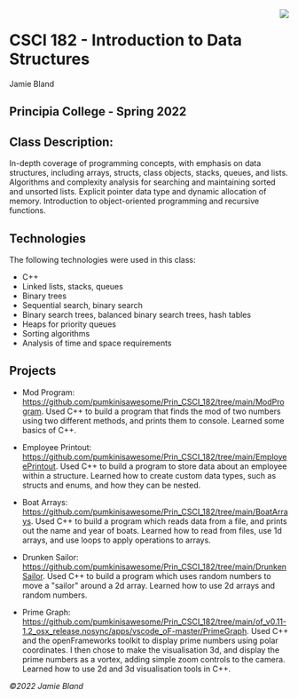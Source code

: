 <img src="assets/logo.png" align="right" />

# CSCI 182 - Introduction to Data Structures
Jamie Bland

Principia College - Spring 2022
---
## Class Description:
In-depth coverage of programming concepts, with emphasis on data structures, including arrays, structs, class objects, stacks, queues, and lists. Algorithms and complexity analysis for searching and maintaining sorted and unsorted lists. Explicit pointer data type and dynamic allocation of memory. Introduction to object-oriented programming and recursive functions. 

## Technologies
The following technologies were used in this class:
- C++
- Linked lists, stacks, queues
- Binary trees
- Sequential search, binary search
- Binary search trees, balanced binary search trees, hash tables
- Heaps for priority queues
- Sorting algorithms
- Analysis of time and space requirements

## Projects
[//]: # (I looked up a way to write comments that don't render in the HTML output, and this was the best way according to the internet, so I used them to keep the template here)

[//]: # (- A list of projects found within this repository, followed by a link to each, and description. For example:)

- Mod Program: https://github.com/pumkinisawesome/Prin_CSCI_182/tree/main/ModProgram. 
  Used C++ to build a program that finds the mod of two numbers using two different methods, and prints them to console. 
  Learned some basics of C++. 

- Employee Printout: https://github.com/pumkinisawesome/Prin_CSCI_182/tree/main/EmployeePrintout. 
  Used C++ to build a program to store data about an employee within a structure. 
  Learned how to create custom data types, such as structs and enums, and how they can be nested.

- Boat Arrays: https://github.com/pumkinisawesome/Prin_CSCI_182/tree/main/BoatArrays. 
  Used C++ to build a program which reads data from a file, and prints out the name and year of boats. 
  Learned how to read from files, use 1d arrays, and use loops to apply operations to arrays. 

- Drunken Sailor: https://github.com/pumkinisawesome/Prin_CSCI_182/tree/main/DrunkenSailor. 
  Used C++ to build a program which uses random numbers to move a "sailor" around a 2d array. 
  Learned how to use 2d arrays and random numbers.

- Prime Graph: https://github.com/pumkinisawesome/Prin_CSCI_182/tree/main/of_v0.11-1.2_osx_release.nosync/apps/vscode_oF-master/PrimeGraph.
  Used C++ and the openFrameworks toolkit to display prime numbers using polar coordinates.
  I then chose to make the visualisation 3d, and display the prime numbers as a vortex, adding simple zoom controls to the camera. 
  Learned how to use 2d and 3d visualisation tools in C++.

[//]: # (- Could also link to projects outside Github, if desired)


*©2022 Jamie Bland*

